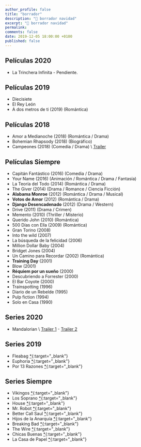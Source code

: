 ```yaml
---
author_profile: false
title: "borrador"
description: "🌟 borrador navidad"
excerpt: "🌟 borrador navidad"
permalink:
comments: false
date: 2019-12-05 18:00:00 +0100
published: false
---
```


## Películas 2020

* La Trinchera Infinita - Pendiente.

## Películas 2019

* Diecisiete
* El Rey León
* A dos metros de ti (2019) (Romántica)

## Películas 2018

* Amor a Medianoche (2018) (Romántica / Drama)
* Bohemian Rhapsody (2018) (Biográfico)
* Campeones (2018) (Comedia / Drama) \ [Trailer](https://www.youtube.com/watch?time_continue=122&v=a3e0hWT09YY)

## Películas Siempre

* Capitán Fantástico (2016) (Comedia / Drama)
* Your Name (2016) (Animación / Romántica / Drama / Fantasía)
* La Teoría del Todo (2014) (Romántica / Drama)
* The Giver (2014) (Drama / Romance / Ciencia Ficción)
* **Alabama Monroe** (2012) (Romántica / Drama / Musical)
* **Votos de Amor** (2012) (Romántica / Drama)
* **Django Desencadenado** (2012) (Drama / Western)
* Drive (2011) (Drama / Crimen)
* Memento (2010) (Thriller / Misterio)
* Querido John (2010) (Romántica)
* 500 Días con Ella (2009) (Romántica)
* Gran Torino (2008)
* Into the wild (2007)
* La búsqueda de la felicidad (2006)
* Million Dollar Baby (2004)
* Bridget Jones (2004)
* Un Camino para Recordar (2002) (Romántica)
* **Training Day** (2001)
* Blow (2001)
* **Réquiem por un sueño** (2000)
* Descubriendo a Forrester (2000)
* El Bar Coyote (2000)
* Trainspotting (1996)
* Diario de un Rebelde (1995)
* Pulp fiction (1994)
* Solo en Casa (1990)

<!-- trailers peliculas de amor parte 5: https://www.youtube.com/watch?v=lGJNUo76p80 -->
## Series 2020

* Mandalorian \ [Trailer 1](/the-mandalorian-trailer-de-la-nueva-serie-de-star-wars/) - [Trailer 2](/the-mandalorian-nuevo-trailer-serie-de-star-wars/)

## Series 2019

* Fleabag [*](https://www.imdb.com/title/tt5687612/){:target="_blank"}
* Euphoria [*](https://www.imdb.com/title/tt8772296/){:target="_blank"}
* Por 13 Razones [*](https://www.imdb.com/title/tt1837492/){:target="_blank"}

## Series Siempre

* Vikingos [*](http://www.imdb.com/title/tt2306299/){:target="_blank"}
* Los Soprano [*](http://www.imdb.com/title/tt0141842/){:target="_blank"}
* House [*](https://www.imdb.com/title/tt0412142/){:target="_blank"}
* Mr. Robot [*](https://www.imdb.com/title/tt4158110/){:target="_blank"}
* Better Call Saul  [*](https://www.imdb.com/title/tt3032476/){:target="_blank"}
* Hijos de la Anarquía [*](https://www.imdb.com/title/tt1124373/){:target="_blank"}
* Breaking Bad [*](https://www.imdb.com/title/tt0903747/){:target="_blank"}
* The Wire [*](https://www.imdb.com/title/tt0306414/){:target="_blank"}
* Chicas Buenas [*](https://www.imdb.com/title/tt6474378/){:target="_blank"}
* La Casa de Papel [*](https://www.imdb.com/title/tt6468322/){:target="_blank"}
